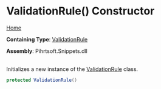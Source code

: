 # ValidationRule\(\) Constructor

[Home](../../../../../README.md)

**Containing Type**: [ValidationRule](../README.md)

**Assembly**: Pihrtsoft\.Snippets\.dll

\
Initializes a new instance of the [ValidationRule](../README.md) class\.

```csharp
protected ValidationRule()
```

